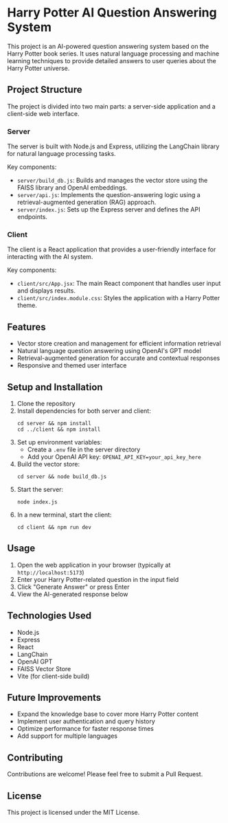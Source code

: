 # Harry Potter AI Question Answering System

This project is an AI-powered question answering system based on the Harry Potter book series. It uses natural language processing and machine learning techniques to provide detailed answers to user queries about the Harry Potter universe.

## Project Structure

The project is divided into two main parts: a server-side application and a client-side web interface.

### Server

The server is built with Node.js and Express, utilizing the LangChain library for natural language processing tasks.

Key components:
- `server/build_db.js`: Builds and manages the vector store using the FAISS library and OpenAI embeddings.
- `server/api.js`: Implements the question-answering logic using a retrieval-augmented generation (RAG) approach.
- `server/index.js`: Sets up the Express server and defines the API endpoints.

### Client

The client is a React application that provides a user-friendly interface for interacting with the AI system.

Key components:
- `client/src/App.jsx`: The main React component that handles user input and displays results.
- `client/src/index.module.css`: Styles the application with a Harry Potter theme.

## Features

- Vector store creation and management for efficient information retrieval
- Natural language question answering using OpenAI's GPT model
- Retrieval-augmented generation for accurate and contextual responses
- Responsive and themed user interface

## Setup and Installation

1. Clone the repository
2. Install dependencies for both server and client:
   ```
   cd server && npm install
   cd ../client && npm install
   ```
3. Set up environment variables:
   - Create a `.env` file in the server directory
   - Add your OpenAI API key: `OPENAI_API_KEY=your_api_key_here`
4. Build the vector store:
   ```
   cd server && node build_db.js
   ```
5. Start the server:
   ```
   node index.js
   ```
6. In a new terminal, start the client:
   ```
   cd client && npm run dev
   ```

## Usage

1. Open the web application in your browser (typically at `http://localhost:5173`)
2. Enter your Harry Potter-related question in the input field
3. Click "Generate Answer" or press Enter
4. View the AI-generated response below

## Technologies Used

- Node.js
- Express
- React
- LangChain
- OpenAI GPT
- FAISS Vector Store
- Vite (for client-side build)

## Future Improvements

- Expand the knowledge base to cover more Harry Potter content
- Implement user authentication and query history
- Optimize performance for faster response times
- Add support for multiple languages

## Contributing

Contributions are welcome! Please feel free to submit a Pull Request.

## License

This project is licensed under the MIT License.

